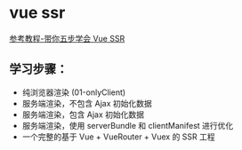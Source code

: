 # vue ssr

[参考教程-带你五步学会 Vue SSR](https://segmentfault.com/a/1190000016637877)

## 学习步骤：

- 纯浏览器渲染 (01-onlyClient)
- 服务端渲染，不包含 Ajax 初始化数据
- 服务端渲染，包含 Ajax 初始化数据
- 服务端渲染，使用 serverBundle 和 clientManifest 进行优化
- 一个完整的基于 Vue + VueRouter + Vuex 的 SSR 工程
